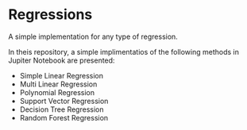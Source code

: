 # Regressions
A simple implementation for any type of regression.

In theis repository, a simple implimentatios of the following methods in Jupiter Notebook are presented:

* Simple Linear Regression
* Multi Linear Regression
* Polynomial Regression
* Support Vector Regression
* Decision Tree Regression
* Random Forest Regression
